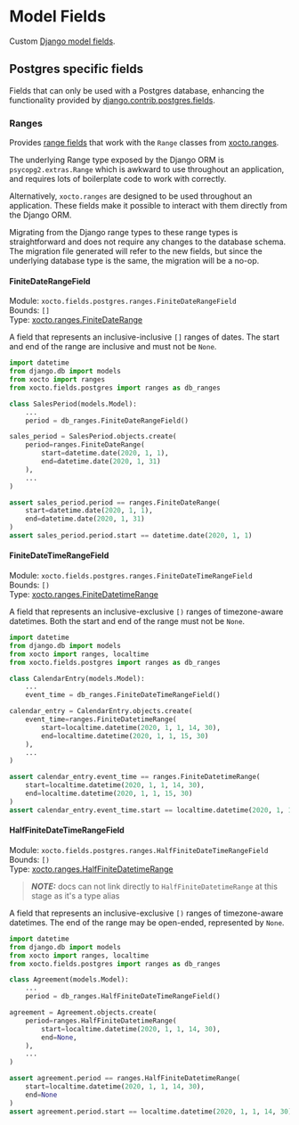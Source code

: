 # Model Fields

Custom [Django model fields](https://docs.djangoproject.com/en/dev/ref/models/fields/).


## Postgres specific fields

Fields that can only be used with a Postgres database, enhancing the functionality
provided by [django.contrib.postgres.fields](https://docs.djangoproject.com/en/dev/ref/contrib/postgres/fields/).

### Ranges

Provides [range fields](https://docs.djangoproject.com/en/dev/ref/contrib/postgres/fields/#range-fields) that work
with the `Range` classes from [xocto.ranges](./ranges.md).

The underlying Range type exposed by the Django ORM is `psycopg2.extras.Range` which is awkward to
use throughout an application, and requires lots of boilerplate code to work with correctly.

Alternatively, `xocto.ranges` are designed to be used throughout an application. These fields
make it possible to interact with them directly from the Django ORM.

Migrating from the Django range types to these range types is straightforward and does
not require any changes to the database schema. The migration file generated will refer
to the new fields, but since the underlying database type is the same, the migration will
be a no-op.

#### FiniteDateRangeField

Module: `xocto.fields.postgres.ranges.FiniteDateRangeField`\
Bounds: `[]`\
Type: [xocto.ranges.FiniteDateRange](xocto.ranges.FiniteDateRange)

A field that represents an inclusive-inclusive `[]` ranges of dates. The start
and end of the range are inclusive and must not be `None`.

```python
import datetime
from django.db import models
from xocto import ranges
from xocto.fields.postgres import ranges as db_ranges

class SalesPeriod(models.Model):
    ...
    period = db_ranges.FiniteDateRangeField()

sales_period = SalesPeriod.objects.create(
    period=ranges.FiniteDateRange(
        start=datetime.date(2020, 1, 1),
        end=datetime.date(2020, 1, 31)
    ),
    ...
)

assert sales_period.period == ranges.FiniteDateRange(
    start=datetime.date(2020, 1, 1),
    end=datetime.date(2020, 1, 31)
)
assert sales_period.period.start == datetime.date(2020, 1, 1)
```


#### FiniteDateTimeRangeField

Module: `xocto.fields.postgres.ranges.FiniteDateTimeRangeField`\
Bounds: `[)`\
Type: [xocto.ranges.FiniteDatetimeRange](xocto.ranges.FiniteDatetimeRange)

A field that represents an inclusive-exclusive `[)` ranges of timezone-aware
datetimes. Both the start and end of the range must not be `None`.

```python
import datetime
from django.db import models
from xocto import ranges, localtime
from xocto.fields.postgres import ranges as db_ranges

class CalendarEntry(models.Model):
    ...
    event_time = db_ranges.FiniteDateTimeRangeField()

calendar_entry = CalendarEntry.objects.create(
    event_time=ranges.FiniteDatetimeRange(
        start=localtime.datetime(2020, 1, 1, 14, 30),
        end=localtime.datetime(2020, 1, 1, 15, 30)
    ),
    ...
)

assert calendar_entry.event_time == ranges.FiniteDatetimeRange(
    start=localtime.datetime(2020, 1, 1, 14, 30),
    end=localtime.datetime(2020, 1, 1, 15, 30)
)
assert calendar_entry.event_time.start == localtime.datetime(2020, 1, 1, 14, 30)
```


#### HalfFiniteDateTimeRangeField

Module: `xocto.fields.postgres.ranges.HalfFiniteDateTimeRangeField`\
Bounds: `[)`\
Type: [xocto.ranges.HalfFiniteDatetimeRange](xocto.ranges.HalfFiniteRange)

> **_NOTE:_** docs can not link directly to `HalfFiniteDatetimeRange` at this stage as it's a type alias

A field that represents an inclusive-exclusive `[)` ranges of timezone-aware
datetimes. The end of the range may be open-ended, represented by `None`.

```python
import datetime
from django.db import models
from xocto import ranges, localtime
from xocto.fields.postgres import ranges as db_ranges

class Agreement(models.Model):
    ...
    period = db_ranges.HalfFiniteDateTimeRangeField()

agreement = Agreement.objects.create(
    period=ranges.HalfFiniteDatetimeRange(
        start=localtime.datetime(2020, 1, 1, 14, 30),
        end=None,
    ),
    ...
)

assert agreement.period == ranges.HalfFiniteDatetimeRange(
    start=localtime.datetime(2020, 1, 1, 14, 30),
    end=None
)
assert agreement.period.start == localtime.datetime(2020, 1, 1, 14, 30)
```
